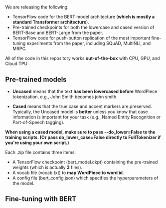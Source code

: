 # 

We are releasing the following:

- TensorFlow code for the BERT model architecture (**which is mostly a standard Transformer architecture**).
- Pre-trained checkpoints for both the lowercase and cased version of BERT-Base and BERT-Large from the paper.
- TensorFlow code for push-button replication of the most important fine-tuning experiments from the paper, including SQuAD, MultiNLI, and MRPC.

All of the code in this repository works **out-of-the-box** with CPU, GPU, and Cloud TPU

## Pre-trained models

- **Uncased** means that the text **has been lowercased before** WordPiece tokenization, e.g., John Smith becomes john smith.

- **Cased** means that the true case and accent markers are preserved. Typically, the Uncased model is **better** unless you know that case information is important for your task (e.g., Named Entity Recognition or Part-of-Speech tagging).

**When using a cased model, make sure to pass --do_lower=False to the training scripts. (Or pass do_lower_case=False directly to FullTokenizer if you're using your own script.)**

Each .zip file contains three items:

- A TensorFlow checkpoint (bert_model.ckpt) containing the pre-trained weights (which is actually **3** files).
- A vocab file (vocab.txt) to **map WordPiece to word id**.
- A config file (bert_config.json) which specifies the hyperparameters of the model.

## Fine-tuning with **BERT**
